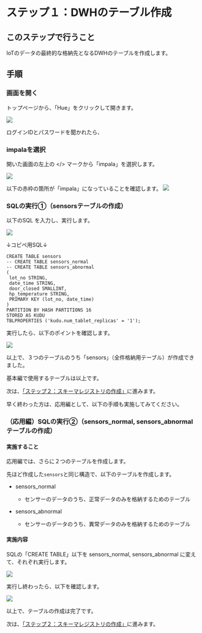 # ステップ１：DWHのテーブル作成

## このステップで行うこと

IoTのデータの最終的な格納先となるDWHのテーブルを作成します。

## 手順

### 画面を開く

トップページから、「Hue」をクリックして開きます。

![](screenshots_lab01/Hue_open.png "")

ログインIDとパスワードを聞かれたら、


### impalaを選択

開いた画面の左上の </> マークから「impala」を選択します。

![](screenshots_lab01/select_impala.png "")

以下の赤枠の箇所が「impala」になっていることを確認します。
![](screenshots_lab01/impala_selected.png "")

### SQLの実行①（sensorsテーブルの作成）

以下のSQL を入力し、実行します。

![](screenshots_lab01/SQL.png "")

↓コピペ用SQL↓
```commandline
CREATE TABLE sensors
-- CREATE TABLE sensors_normal
-- CREATE TABLE sensors_abnormal
(
 lot_no STRING,
 date_time STRING,
 door_closed SMALLINT,
 hp_temperature STRING,
 PRIMARY KEY (lot_no, date_time)
)
PARTITION BY HASH PARTITIONS 16
STORED AS KUDU
TBLPROPERTIES ('kudu.num_tablet_replicas' = '1');

```

実行したら、以下のポイントを確認します。

![](screenshots_lab01/SQL_confirm.png "")

以上で、３つのテーブルのうち「sensors」（全件格納用テーブル）が作成できました。

基本編で使用するテーブルは以上です。

次は、[「ステップ２：スキーマレジストリの作成」](lab02_create_schema.md)に進みます。

早く終わった方は、応用編として、以下の手順も実施してみてください。

### （応用編）SQLの実行②（sensors_normal, sensors_abnormal テーブルの作成）

#### 実施すること

応用編では、さらに２つのテーブルを作成します。

先ほど作成した`sensors`と同じ構造で、以下のテーブルを作成します。

- sensors_normal
  - センサーのデータのうち、正常データのみを格納するためのテーブル


- sensors_abnormal
  - センサーのデータのうち、異常データのみを格納するためのテーブル

#### 実施内容

SQLの「CREATE TABLE」以下を sensors_normal, sensors_abnormal に変えて、それぞれ実行します。

![](screenshots_lab01/change_SQL.png "")

実行し終わったら、以下を確認します。

![](screenshots_lab01/SQL_confirm2.png "")

以上で、テーブルの作成は完了です。

次は、[「ステップ２：スキーマレジストリの作成」](lab02_create_schema.md)に進みます。